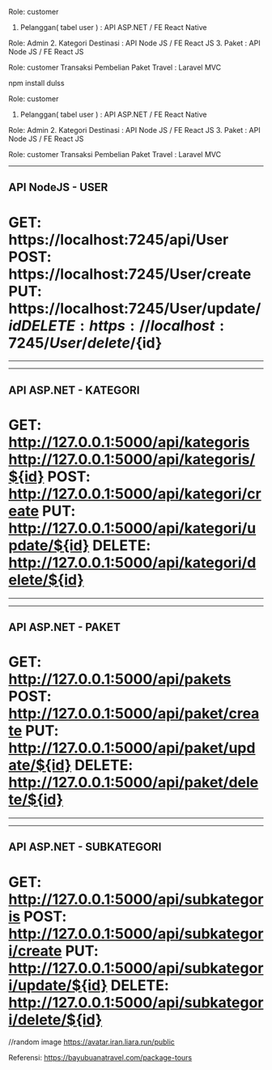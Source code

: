 Role: customer
1. Pelanggan( tabel user ) : API ASP.NET  / FE React  Native

Role: Admin
2. Kategori Destinasi : API Node JS  /  FE React JS
3. Paket :  API Node JS   / FE React JS

Role: customer
 Transaksi Pembelian Paket Travel :  Laravel MVC 



 npm install dulss
 

Role: customer
1. Pelanggan( tabel user ) : API ASP.NET  / FE React  Native

Role: Admin
2. Kategori Destinasi : API Node JS  /  FE React JS
3. Paket :  API Node JS   / FE React JS

Role: customer
 Transaksi Pembelian Paket Travel :  Laravel MVC 



------------------------------------------------------------------------------
API NodeJS - USER
------------------------------------------------------------------------------
GET:  https://localhost:7245/api/User
POST:  https://localhost:7245/User/create
PUT:  https://localhost:7245/User/update/${id}
DELETE:  https://localhost:7245/User/delete/${id}
===============================================

***********************************************
------------------------------------------------------------------------------
API ASP.NET  - KATEGORI
------------------------------------------------------------------------------
GET:  http://127.0.0.1:5000/api/kategoris
http://127.0.0.1:5000/api/kategoris/${id}
POST:  http://127.0.0.1:5000/api/kategori/create
PUT:  http://127.0.0.1:5000/api/kategori/update/${id}
DELETE:  http://127.0.0.1:5000/api/kategori/delete/${id}
===============================================

***********************************************
------------------------------------------------------------------------------
API ASP.NET  - PAKET
------------------------------------------------------------------------------
GET:  http://127.0.0.1:5000/api/pakets
POST:  http://127.0.0.1:5000/api/paket/create
PUT:  http://127.0.0.1:5000/api/paket/update/${id}
DELETE:  http://127.0.0.1:5000/api/paket/delete/${id}
===============================================

***********************************************
------------------------------------------------------------------------------
API ASP.NET  - SUBKATEGORI
------------------------------------------------------------------------------
GET:  http://127.0.0.1:5000/api/subkategoris
POST:  http://127.0.0.1:5000/api/subkategori/create
PUT:  http://127.0.0.1:5000/api/subkategori/update/${id}
DELETE:  http://127.0.0.1:5000/api/subkategori/delete/${id}
===============================================

//random image
https://avatar.iran.liara.run/public





Referensi: https://bayubuanatravel.com/package-tours

